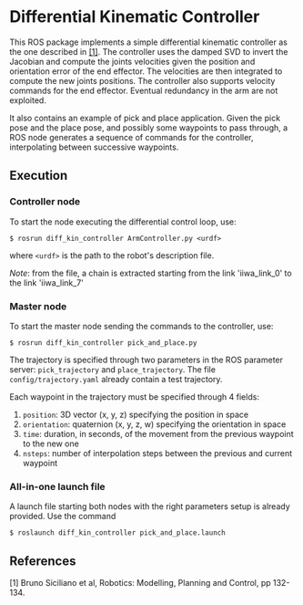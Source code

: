 # Differential Kinematic Controller

This ROS package implements a simple differential kinematic controller as the one described in [[1]](#1).
The controller uses the damped SVD to invert the Jacobian and compute the joints velocities given the position and orientation error of the end effector. The velocities are then integrated to compute the new joints positions. The controller also supports velocity commands for the end effector. Eventual redundancy in the arm are not exploited.

It also contains an example of pick and place application. Given the pick pose and the place pose, and possibly some waypoints to pass through, a ROS node generates a sequence of commands for the controller, interpolating between successive waypoints.


## Execution


### Controller node
To start the node executing the differential control loop, use:
```
$ rosrun diff_kin_controller ArmController.py <urdf>
```
where ``<urdf>`` is the path to the robot's description file.

*Note*: from the file, a chain is extracted starting from the link 'iiwa_link_0' to the link 'iiwa_link_7'


### Master node
To start the master node sending the commands to the controller, use:
```
$ rosrun diff_kin_controller pick_and_place.py
```
The trajectory is specified through two parameters in the ROS parameter server: ``pick_trajectory`` and ``place_trajectory``. The file ``config/trajectory.yaml`` already contain a test trajectory.

Each waypoint in the trajectory must be specified through 4 fields:
1. ``position``: 3D vector (x, y, z) specifying the position in space
2. ``orientation``: quaternion (x, y, z, w) specifying the orientation in space
3. ``time``: duration, in seconds, of the movement from the previous waypoint to the new one
4. ``nsteps``: number of interpolation steps between the previous and current waypoint


### All-in-one launch file
A launch file starting both nodes with the right parameters setup is already provided. Use the command
```
$ roslaunch diff_kin_controller pick_and_place.launch
```


## References
<a id="1">[1]</a>
Bruno Siciliano et al,
Robotics: Modelling, Planning and Control, pp 132-134.